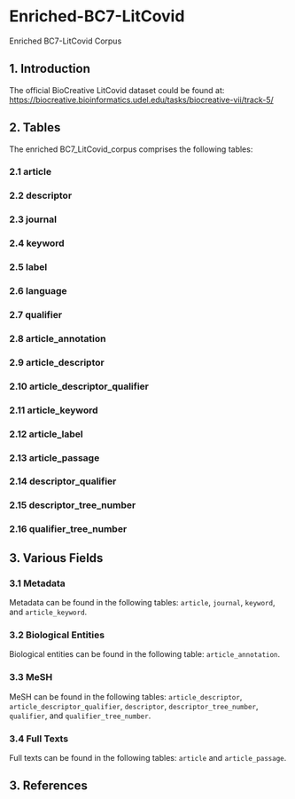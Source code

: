 # Enriched-BC7-LitCovid
Enriched BC7-LitCovid Corpus

## 1. Introduction  
The official BioCreative LitCovid dataset could be found at: https://biocreative.bioinformatics.udel.edu/tasks/biocreative-vii/track-5/
## 2. Tables
The enriched BC7_LitCovid_corpus comprises the following tables:

### 2.1 article

### 2.2 descriptor

### 2.3 journal

### 2.4 keyword

### 2.5 label

### 2.6 language

### 2.7 qualifier

### 2.8 article_annotation

### 2.9 article_descriptor

### 2.10 article_descriptor_qualifier

### 2.11 article_keyword

### 2.12 article_label

### 2.13 article_passage

### 2.14 descriptor_qualifier

### 2.15 descriptor_tree_number

### 2.16 qualifier_tree_number

## 3. Various Fields
### 3.1 Metadata
Metadata can be found in the following tables: ```article```, ```journal```, ```keyword```, and ```article_keyword```.
### 3.2 Biological Entities
Biological entities can be found in the following table: ```article_annotation```.
### 3.3 MeSH 
MeSH can be found in the following tables: ```article_descriptor```, ```article_descriptor_qualifier```, ```descriptor```, ```descriptor_tree_number```, ```qualifier```, and ```qualifier_tree_number```.
### 3.4 Full Texts
Full texts can be found in the following tables: ```article``` and ```article_passage```.

## 3. References
